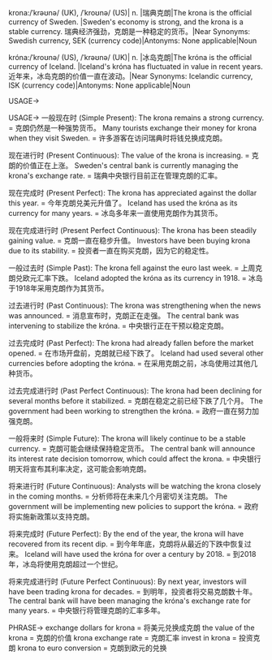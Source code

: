 krona:/ˈkrəʊnə/ (UK), /ˈkroʊnə/ (US)| n. |瑞典克朗|The krona is the official currency of Sweden. |Sweden's economy is strong, and the krona is a stable currency. 瑞典经济强劲，克朗是一种稳定的货币。|Near Synonyms:  Swedish currency, SEK (currency code)|Antonyms: None applicable|Noun


króna:/ˈkroʊnə/ (US), /ˈkrəʊnə/ (UK)| n. |冰岛克朗|The króna is the official currency of Iceland. |Iceland's króna has fluctuated in value in recent years. 近年来，冰岛克朗的价值一直在波动。|Near Synonyms: Icelandic currency, ISK (currency code)|Antonyms: None applicable|Noun


USAGE->

USAGE->
一般现在时 (Simple Present):
The krona remains a strong currency. = 克朗仍然是一种强势货币。
Many tourists exchange their money for krona when they visit Sweden. = 许多游客在访问瑞典时将钱兑换成克朗。

现在进行时 (Present Continuous):
The value of the krona is increasing. = 克朗的价值正在上涨。
Sweden's central bank is currently managing the krona's exchange rate. = 瑞典中央银行目前正在管理克朗的汇率。


现在完成时 (Present Perfect):
The krona has appreciated against the dollar this year. = 今年克朗兑美元升值了。
Iceland has used the króna as its currency for many years. = 冰岛多年来一直使用克朗作为其货币。

现在完成进行时 (Present Perfect Continuous):
The krona has been steadily gaining value. = 克朗一直在稳步升值。
Investors have been buying krona due to its stability. = 投资者一直在购买克朗，因为它的稳定性。

一般过去时 (Simple Past):
The krona fell against the euro last week. = 上周克朗兑欧元汇率下跌。
Iceland adopted the króna as its currency in 1918. = 冰岛于1918年采用克朗作为其货币。


过去进行时 (Past Continuous):
The krona was strengthening when the news was announced. = 消息宣布时，克朗正在走强。
The central bank was intervening to stabilize the króna. = 中央银行正在干预以稳定克朗。

过去完成时 (Past Perfect):
The krona had already fallen before the market opened. = 在市场开盘前，克朗就已经下跌了。
Iceland had used several other currencies before adopting the króna. = 在采用克朗之前，冰岛使用过其他几种货币。

过去完成进行时 (Past Perfect Continuous):
The krona had been declining for several months before it stabilized. = 克朗在稳定之前已经下跌了几个月。
The government had been working to strengthen the króna. = 政府一直在努力加强克朗。


一般将来时 (Simple Future):
The krona will likely continue to be a stable currency. = 克朗可能会继续保持稳定货币。
The central bank will announce its interest rate decision tomorrow, which could affect the krona. = 中央银行明天将宣布其利率决定，这可能会影响克朗。

将来进行时 (Future Continuous):
Analysts will be watching the krona closely in the coming months. = 分析师将在未来几个月密切关注克朗。
The government will be implementing new policies to support the króna. = 政府将实施新政策以支持克朗。


将来完成时 (Future Perfect):
By the end of the year, the krona will have recovered from its recent dip. = 到今年年底，克朗将从最近的下跌中恢复过来。
Iceland will have used the króna for over a century by 2018. = 到2018年，冰岛将使用克朗超过一个世纪。


将来完成进行时 (Future Perfect Continuous):
By next year, investors will have been trading krona for decades. = 到明年，投资者将交易克朗数十年。
The central bank will have been managing the króna's exchange rate for many years. = 中央银行将管理克朗的汇率多年。

PHRASE->
exchange dollars for krona = 将美元兑换成克朗
the value of the krona = 克朗的价值
krona exchange rate = 克朗汇率
invest in krona = 投资克朗
krona to euro conversion = 克朗到欧元的兑换
